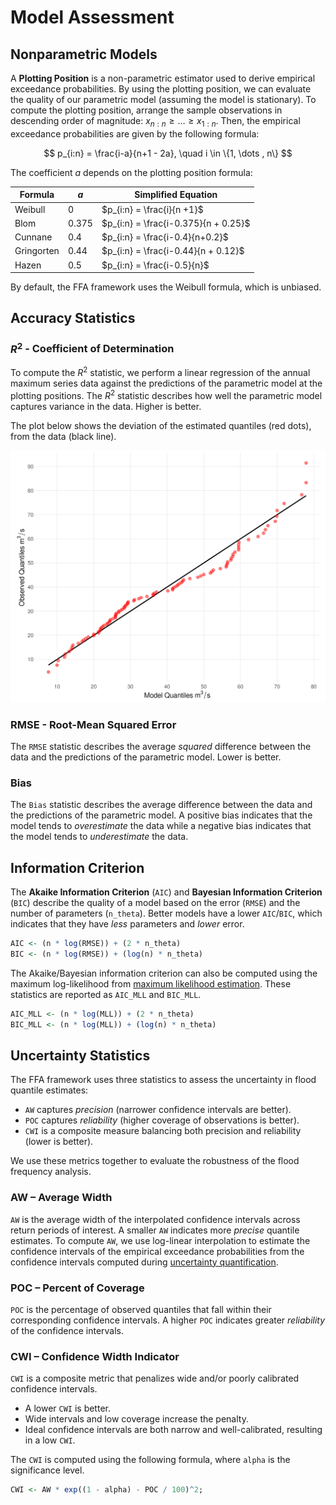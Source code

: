 # Model Assessment

## Nonparametric Models

A **Plotting Position** is a non-parametric estimator used to derive empirical exceedance probabilities.
By using the plotting position, we can evaluate the quality of our parametric model (assuming the model is stationary). 
To compute the plotting position, arrange the sample observations in descending order of magnitude: $x_{n:n} \geq  \dots  \geq  x_{1:n}$.
Then, the empirical exceedance probabilities are given by the following formula:

$$
p_{i:n} = \frac{i-a}{n+1 - 2a}, \quad i \in \{1, \dots , n\}
$$

The coefficient $a$ depends on the plotting position formula:

| Formula    | $a$     | Simplified Equation                  |
| ---------- | ------- | ------------------------------------ |
| Weibull    | $0$     | $p_{i:n} = \frac{i}{n +1}$           |
| Blom       | $0.375$ | $p_{i:n} = \frac{i-0.375}{n + 0.25}$ |
| Cunnane    | $0.4$   | $p_{i:n} = \frac{i-0.4}{n+0.2}$      |
| Gringorten | $0.44$  | $p_{i:n} = \frac{i-0.44}{n + 0.12}$  |
| Hazen      | $0.5$   | $p_{i:n} = \frac{i-0.5}{n}$          |

By default, the FFA framework uses the Weibull formula, which is unbiased.

## Accuracy Statistics 

### $R^2$ - Coefficient of Determination

To compute the $R^2$ statistic, we perform a linear regression of the annual maximum series data against the predictions of the parametric model at the plotting positions.
The $R^2$ statistic describes how well the parametric model captures variance in the data. 
Higher is better.

The plot below shows the deviation of the estimated quantiles (red dots), from the data (black line).

![](img/plot-assessment.png)

### RMSE - Root-Mean Squared Error

The `RMSE` statistic describes the average *squared* difference between the data and the predictions of the parametric model.
Lower is better.

### Bias

The `Bias` statistic describes the average difference between the data and the predictions of the parametric model.
A positive bias indicates that the model tends to *overestimate* the data while a negative bias indicates that the model tends to *underestimate* the data.

## Information Criterion 

The **Akaike Information Criterion** (`AIC`) and **Bayesian Information Criterion** (`BIC`) describe the quality of a model based on the error (`RMSE`) and the number of parameters (`n_theta`).
Better models have a lower `AIC`/`BIC`, which indicates that they have *less* parameters and *lower* error.

```R
AIC <- (n * log(RMSE)) + (2 * n_theta)
BIC <- (n * log(RMSE)) + (log(n) * n_theta)
```

The Akaike/Bayesian information criterion can also be computed using the maximum log-likelihood from [maximum likelihood estimation](parameter-estimation.md#maximum-likelihood-mle). 
These statistics are reported as `AIC_MLL` and `BIC_MLL`.

```R
AIC_MLL <- (n * log(MLL)) + (2 * n_theta)
BIC_MLL <- (n * log(MLL)) + (log(n) * n_theta)
```

## Uncertainty Statistics

The FFA framework uses three statistics to assess the uncertainty in flood quantile estimates:

- `AW` captures *precision* (narrower confidence intervals are better).
- `POC` captures *reliability* (higher coverage of observations is better).
- `CWI` is a composite measure balancing both precision and reliability (lower is better).

We use these metrics together to evaluate the robustness of the flood frequency analysis.

### AW – Average Width

`AW` is the average width of the interpolated confidence intervals across return periods of interest.
A smaller `AW` indicates more *precise* quantile estimates.
To compute `AW`, we use log-linear interpolation to estimate the confidence intervals of the empirical exceedance probabilities from the confidence intervals computed during [uncertainty quantification](uncertainty-quantification.md).

### POC – Percent of Coverage

 `POC` is the percentage of observed quantiles that fall within their corresponding confidence intervals.
A higher `POC` indicates greater *reliability* of the confidence intervals.

### CWI – Confidence Width Indicator

`CWI` is a composite metric that penalizes wide and/or poorly calibrated confidence intervals.

- A lower `CWI` is better.
- Wide intervals and low coverage increase the penalty.
- Ideal confidence intervals are both narrow and well-calibrated, resulting in a low `CWI`.

The `CWI` is computed using the following formula, where `alpha` is the significance level.

```r
CWI <- AW * exp((1 - alpha) - POC / 100)^2;
```
